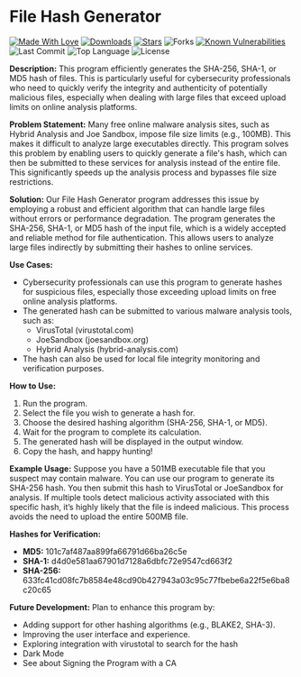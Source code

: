 # File Hash Generator

[![Made With Love](https://img.shields.io/badge/Made%20with%20%E2%9D%A4%EF%B8%8F-by%20Jonathan-red)](https://github.com/MrGuato/File-Hash-Generator)
[![Downloads](https://img.shields.io/github/downloads/MrGuato/File-Hash-Generator/total)](https://github.com/MrGuato/File-Hash-Generator/releases)
[![Stars](https://img.shields.io/github/stars/MrGuato/File-Hash-Generator)](https://github.com/MrGuato/File-Hash-Generator/stargazers)
![Forks](https://img.shields.io/github/forks/MrGuato/File-Hash-Generator)
[![Known Vulnerabilities](https://snyk.io/test/github/MrGuato/File-Hash-Generator/badge.svg)](https://snyk.io/test/github/MrGuato/File-Hash-Generator)
![Last Commit](https://img.shields.io/github/last-commit/MrGuato/File-Hash-Generator)
![Top Language](https://img.shields.io/github/languages/top/MrGuato/File-Hash-Generator)
![License](https://img.shields.io/github/license/MrGuato/File-Hash-Generator)

**Description:** This program efficiently generates the SHA-256, SHA-1, or MD5 hash of files. This is particularly useful for cybersecurity professionals who need to quickly verify the integrity and authenticity of potentially malicious files, especially when dealing with large files that exceed upload limits on online analysis platforms.

**Problem Statement:**  Many free online malware analysis sites, such as Hybrid Analysis and Joe Sandbox, impose file size limits (e.g., 100MB).  This makes it difficult to analyze large executables directly.  This program solves this problem by enabling users to quickly generate a file's hash, which can then be submitted to these services for analysis instead of the entire file. This significantly speeds up the analysis process and bypasses file size restrictions.

**Solution:** Our File Hash Generator program addresses this issue by employing a robust and efficient algorithm that can handle large files without errors or performance degradation. The program generates the SHA-256, SHA-1, or MD5 hash of the input file, which is a widely accepted and reliable method for file authentication.  This allows users to analyze large files indirectly by submitting their hashes to online services.

**Use Cases:**

* Cybersecurity professionals can use this program to generate hashes for suspicious files, especially those exceeding upload limits on free online analysis platforms.
* The generated hash can be submitted to various malware analysis tools, such as:
    * VirusTotal (virustotal.com)
    * JoeSandbox (joesandbox.org)
    * Hybrid Analysis (hybrid-analysis.com)
* The hash can also be used for local file integrity monitoring and verification purposes.

**How to Use:**

1. Run the program.
2. Select the file you wish to generate a hash for.
3. Choose the desired hashing algorithm (SHA-256, SHA-1, or MD5).
4. Wait for the program to complete its calculation.
5. The generated hash will be displayed in the output window.
6. Copy the hash, and happy hunting! 

**Example Usage:** Suppose you have a 501MB executable file that you suspect may contain malware.  You can use our program to generate its SHA-256 hash. You then submit this hash to VirusTotal or JoeSandbox for analysis. If multiple tools detect malicious activity associated with this specific hash, it’s highly likely that the file is indeed malicious.  This process avoids the need to upload the entire 500MB file.

**Hashes for Verification:**

- **MD5:** 101c7af487aa899fa66791d66ba26c5e
- **SHA-1:** d4d0e581aa67901d7128a6dbfc72e9547cd663f2
- **SHA-256:** 633fc41cd08fc7b8584e48cd90b427943a03c95c77fbebe6a22f5e6ba8c20c65

**Future Development:** Plan to enhance this program by:

* Adding support for other hashing algorithms (e.g., BLAKE2, SHA-3).
* Improving the user interface and experience.
* Exploring integration with virustotal to search for the hash
* Dark Mode
* See about Signing the Program with a CA
